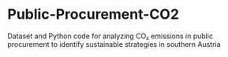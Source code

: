 # Public-Procurement-CO2
Dataset and Python code for analyzing CO₂ emissions in public procurement to identify sustainable strategies in southern Austria
